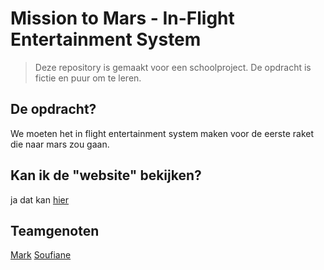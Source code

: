 
# Mission to Mars - In-Flight Entertainment System

> Deze repository is gemaakt voor een schoolproject.
> De opdracht is fictie en puur om te leren.

## De opdracht?

We moeten het in flight entertainment system maken voor de eerste raket die naar mars zou gaan.

## Kan ik de "website" bekijken?

ja dat kan [hier](https://101945.stu.sd-lab.nl/missiontomars/)

## Teamgenoten

[Mark](https://github.com/101942glr)
[Soufiane](https://github.com/Soufiane-elB)
